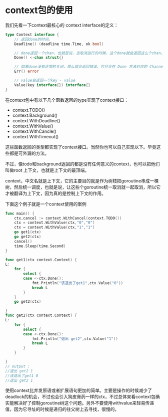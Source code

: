 # context包的使用
我们先看一下context最核心的 context interface的定义：

```go
type Context interface {
    // 返回done的时间。
    Deadline() (deadline time.Time, ok bool)

    // done返回一个chan，也就是说，当取消运行的时候，这个done就会返回这么个chan。其实就是个信号
    Done() <-chan struct{}

    // 如果done没有正常的关闭，那么就会返回错误。它只会在 Done 方法对应的 Channel 关闭时返回非空的值；
    Err() error

    // value会返回一个key - value
    Value(key interface{}) interface{}
}
```

在context包中有以下几个函数返回的type实现了context接口：

- context.TODO()
- context.Background()
- context.WithDeadline()
- context.WithValue()
- context.WithCancle()
- context.WithTimeout()

这些函数返回的类型都实现了context接口。当然你也可以自己实现以下。毕竟这些都是可外漏的方法。

不过，像todo和background返回的都是没有任何意义的context，也可以把他们叫做root 上下文，也就是上下文的最顶端。

context，中文名就是上下文，它的主要目的就是作为树枝把goroutine串成一棵树，然后统一调度，也就是说，让这些个goroutine统一取消就一起取消，所以它才被翻译为上下文，因为真的是控制上下文的作用。

下面这个例子就是一个context使用的案例

```go
func main() {
	ctx,cancel := context.WithCancel(context.TODO())
	ctx = context.WithValue(ctx,"0","0")
	ctx = context.WithValue(ctx,"1","1")
	go get1(ctx)
	go get2(ctx)
	cancel()
	time.Sleep(time.Second)
}

func get1(ctx context.Context) {
L:
	for {
		select {
		case <-ctx.Done():
			fmt.Println("该退出了get1",ctx.Value("0"))
			break L
		}
	}
	go get2(ctx)

}
func get2(ctx context.Context) {
L:
	for {
		select {
		case <-ctx.Done():
			fmt.Println("退出 get2",ctx.Value("1"))
			break L
		}
	}

}
// output : 
//退出 get2 1
//该退出了get1 0
//退出 get2 1

```
使用context比并发原语或者扩展语句更加的简单。主要是操作的时候减少了deadlock的机会，不过也会引入狗皮膏药一样的ctx，不过总体来看context包确实能解决好了控制goroutine树这个问题。另外不要使用withvalue来轻易传递值，因为它寻址的时候是递归的往父树上去寻找，很慢的。